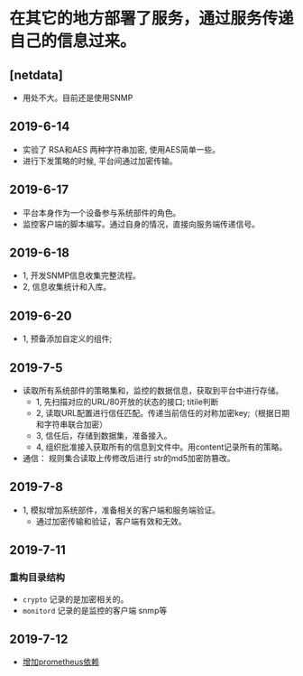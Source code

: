 # 在其它的地方部署了服务，通过服务传递自己的信息过来。


## [netdata]
- 用处不大。目前还是使用SNMP


## 2019-6-14
- 实验了 RSA和AES 两种字符串加密, 使用AES简单一些。
- 进行下发策略的时候, 平台间通过加密传输。

## 2019-6-17
- 平台本身作为一个设备参与系统部件的角色。
- 监控客户端的脚本编写。通过自身的情况，直接向服务端传递信号。

## 2019-6-18
- 1, 开发SNMP信息收集完整流程。
- 2, 信息收集统计和入库。

## 2019-6-20
- 1, 预备添加自定义的组件; 

## 2019-7-5
- 读取所有系统部件的策略集和，监控的数据信息，获取到平台中进行存储。
  - 1, 先扫描对应的URL/80开放的状态的接口; titile判断
  - 2, 读取URL配置进行信任匹配。传递当前信任的对称加密key;（根据日期和字符串联合加密）
  - 3, 信任后，存储到数据集，准备接入。
  - 4, 组织批准接入获取所有的信息到文件中。用content记录所有的策略。
- 通信： 规则集合读取上传修改后进行 str的md5加密防篡改。

## 2019-7-8
- 1, 模拟增加系统部件，准备相关的客户端和服务端验证。
  - 通过加密传输和验证，客户端有效和无效。

## 2019-7-11
### 重构目录结构
- `crypto` 记录的是加密相关的。
- `monitord` 记录的是监控的客户端 snmp等

## 2019-7-12 
- [增加prometheus依赖](./minitord/prometheus/readmd.md)

